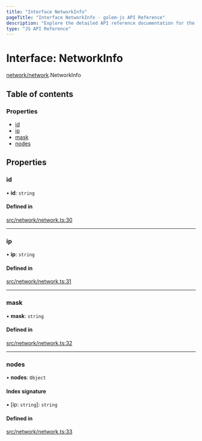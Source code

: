 ```yaml
---
title: "Interface NetworkInfo"
pageTitle: "Interface NetworkInfo - golem-js API Reference"
description: "Explore the detailed API reference documentation for the Interface NetworkInfo within the golem-js SDK for the Golem Network."
type: "JS API Reference"
---
```

# Interface: NetworkInfo

[network/network](../modules/network_network).NetworkInfo

## Table of contents

### Properties

- [id](network_network.NetworkInfo#id)
- [ip](network_network.NetworkInfo#ip)
- [mask](network_network.NetworkInfo#mask)
- [nodes](network_network.NetworkInfo#nodes)

## Properties

### id

• **id**: `string`

#### Defined in

[src/network/network.ts:30](https://github.com/golemfactory/golem-js/blob/c2379e3/src/network/network.ts#L30)

___

### ip

• **ip**: `string`

#### Defined in

[src/network/network.ts:31](https://github.com/golemfactory/golem-js/blob/c2379e3/src/network/network.ts#L31)

___

### mask

• **mask**: `string`

#### Defined in

[src/network/network.ts:32](https://github.com/golemfactory/golem-js/blob/c2379e3/src/network/network.ts#L32)

___

### nodes

• **nodes**: `Object`

#### Index signature

▪ [ip: `string`]: `string`

#### Defined in

[src/network/network.ts:33](https://github.com/golemfactory/golem-js/blob/c2379e3/src/network/network.ts#L33)
